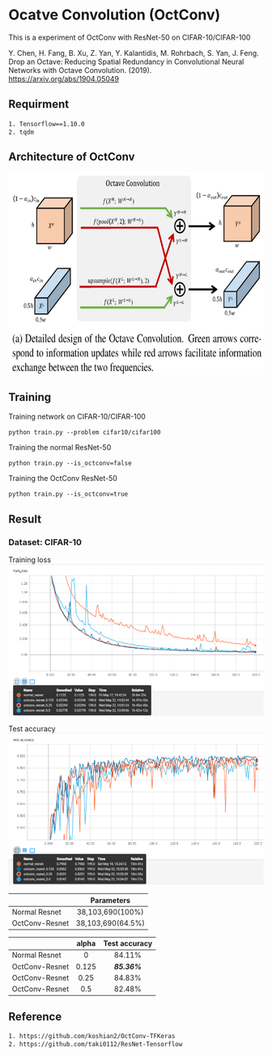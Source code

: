 # Ocatve Convolution (OctConv)
This is a experiment of OctConv with ResNet-50 on CIFAR-10/CIFAR-100

Y. Chen, H. Fang, B. Xu, Z. Yan, Y. Kalantidis, M. Rohrbach, S. Yan, J. Feng. Drop an Octave: Reducing Spatial Redundancy in Convolutional Neural Networks with Octave Convolution. (2019). https://arxiv.org/abs/1904.05049

## Requirment
```
1. Tensorflow==1.10.0
2. tqdm
```

## Architecture of OctConv
<img src="https://github.com/Silver-L/OctConv/blob/master/result/octconv.png" width="660" height="400" alt="error"/>

## Training
Training network on CIFAR-10/CIFAR-100
```
python train.py --problem cifar10/cifar100
```

Training the normal ResNet-50
```
python train.py --is_octconv=false
```

Training the OctConv ResNet-50
```
python train.py --is_octconv=true
```

## Result
### Dataset: CIFAR-10

Training loss \
<img src="https://github.com/Silver-L/OctConv/blob/master/result/train_loss.png" width="600" height="300" alt="error"/>

Test accuracy \
<img src="https://github.com/Silver-L/OctConv/blob/master/result/test_accuracy.png" width="600" height="300" alt="error"/>

|               | Parameters       |
| --------------|:----------------:|
| Normal Resnet |38,103,690(100%)  |
| OctConv-Resnet|38,103,690(64.5%)  |

|               | alpha | Test accuracy |
| --------------|:-----:|:-------------:|
| Normal Resnet |0      |     84.11%    |
| OctConv-Resnet|0.125  |  ***85.36%*** |
| OctConv-Resnet|0.25   |     84.83%    |
| OctConv-Resnet|0.5    |     82.48%    |

## Reference
```
1. https://github.com/koshian2/OctConv-TFKeras
2. https://github.com/taki0112/ResNet-Tensorflow
```
